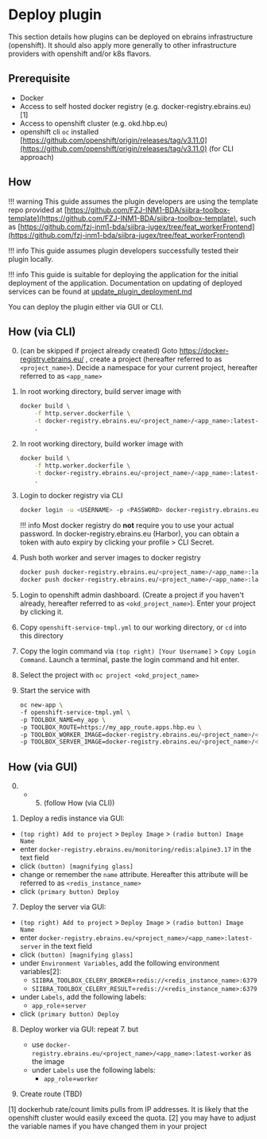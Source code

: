 # Deploy plugin

This section details how plugins can be deployed on ebrains infrastructure (openshift). It should also apply more generally to other infrastructure providers with openshift and/or k8s flavors.

## Prerequisite

- Docker
- Access to self hosted docker registry (e.g. docker-registry.ebrains.eu) [1]
- Access to openshift cluster (e.g. okd.hbp.eu)
- openshift cli `oc` installed [https://github.com/openshift/origin/releases/tag/v3.11.0](https://github.com/openshift/origin/releases/tag/v3.11.0) (for CLI approach)


## How

!!! warning
    This guide assumes the plugin developers are using the template repo provided at [https://github.com/FZJ-INM1-BDA/siibra-toolbox-template](https://github.com/FZJ-INM1-BDA/siibra-toolbox-template), such as [https://github.com/fzj-inm1-bda/siibra-jugex/tree/feat_workerFrontend](https://github.com/fzj-inm1-bda/siibra-jugex/tree/feat_workerFrontend)

!!! info
    This guide assumes plugin developers successfully tested their plugin locally.

!!! info
    This guide is suitable for deploying the application for the initial deployment of the application. Documentation on updating of deployed services can be found at [update_plugin_deployment.md](update_plugin_deployment.md)

You can deploy the plugin either via GUI or CLI.

## How (via CLI)

0. (can be skipped if project already created) Goto https://docker-registry.ebrains.eu/ , create a project (hereafter referred to as `<project_name>`). Decide a namespace for your current project, hereafter referred to as `<app_name>`

1. In root working directory, build server image with

    ```sh
    docker build \
        -f http.server.dockerfile \
        -t docker-registry.ebrains.eu/<project_name>/<app_name>:latest-server \
        .
    ```
2. In root working directory, build worker image with

    ```sh
    docker build \
        -f http.worker.dockerfile \
        -t docker-registry.ebrains.eu/<project_name>/<app_name>:latest-worker \
        .
    ```
3. Login to docker registry via CLI

    ```sh
    docker login -u <USERNAME> -p <PASSWORD> docker-registry.ebrains.eu
    ```

    !!! info
        Most docker registry do **not** require you to use your actual password. In docker-registry.ebrains.eu (Harbor), you can obtain a token with auto expiry by clicking your profile > CLI Secret.

4. Push both worker and server images to docker registry

    ```sh
    docker push docker-registry.ebrains.eu/<project_name>/<app_name>:latest-worker 
    docker push docker-registry.ebrains.eu/<project_name>/<app_name>:latest-server 
    ```

5. Login to openshift admin dashboard. (Create a project if you haven't already, hereafter referred to as `<okd_project_name>`). Enter your project by clicking it.

6. Copy `openshift-service-tmpl.yml` to our working directory, or `cd` into this directory

7. Copy the login command via `(top right) [Your Username]` > `Copy Login Command`. Launch a terminal, paste the login command and hit enter.

8. Select the project with `oc project <okd_project_name>`

9. Start the service with 
    ```sh
    oc new-app \
    -f openshift-service-tmpl.yml \
    -p TOOLBOX_NAME=my_app \
    -p TOOLBOX_ROUTE=https://my_app_route.apps.hbp.eu \
    -p TOOLBOX_WORKER_IMAGE=docker-registry.ebrains.eu/<project_name>/<app_name>:latest-worker \
    -p TOOLBOX_SERVER_IMAGE=docker-registry.ebrains.eu/<project_name>/<app_name>:latest-server

    ```

## How (via GUI)

0. - 5. (follow How (via CLI))

6. Deploy a redis instance via GUI:
- `(top right) Add to project` > `Deploy Image` > `(radio button) Image Name`
- enter `docker-registry.ebrains.eu/monitoring/redis:alpine3.17` in the text field
- click `(button) [magnifying glass]`
- change or remember the `name` attribute. Hereafter this attribute will be referred to as `<redis_instance_name>`
- click `(primary button) Deploy`

7. Deploy the server via GUI:

- `(top right) Add to project` > `Deploy Image` > `(radio button) Image Name`
- enter `docker-registry.ebrains.eu/<project_name>/<app_name>:latest-server` in the text field
- click `(button) [magnifying glass]`
- under `Environment Variables`, add the following environment variables[2]:
    - `SIIBRA_TOOLBOX_CELERY_BROKER`=`redis://<redis_instance_name>:6379`
    - `SIIBRA_TOOLBOX_CELERY_RESULT`=`redis://<redis_instance_name>:6379`
- under `Labels`, add the following labels:
    - `app_role`=`server`
- click `(primary button) Deploy`

8. Deploy worker via GUI: repeat 7. but
    - use `docker-registry.ebrains.eu/<project_name>/<app_name>:latest-worker` as the image
    - under `Labels` use the following labels:
        - `app_role`=`worker`

9. Create route (TBD)


[1] dockerhub rate/count limits pulls from IP addresses. It is likely that the openshift cluster would easily exceed the quota. 
[2] you may have to adjust the variable names if you have changed them in your project

